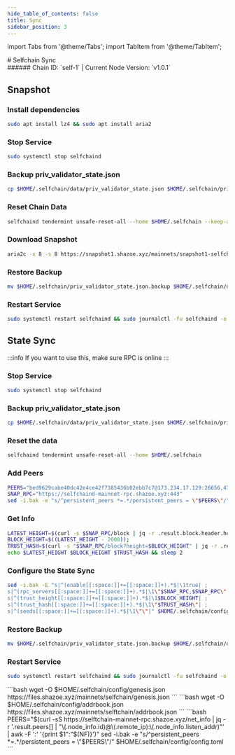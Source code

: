 ```yaml
---
hide_table_of_contents: false
title: Sync
sidebar_position: 3
---
```


import Tabs from '@theme/Tabs';
import TabItem from '@theme/TabItem';

<div className="h1-with-icon icon-selfchain">
# Selfchain Sync
</div>
###### Chain ID: `self-1` | Current Node Version: `v1.0.1`

<Tabs>
  <TabItem value="snapshot" label="Snapshot" default>

## Snapshot

### Install dependencies

```bash
sudo apt install lz4 && sudo apt install aria2
```

### Stop Service

```bash
sudo systemctl stop selfchaind
```

### Backup priv_validator_state.json

```bash
cp $HOME/.selfchain/data/priv_validator_state.json $HOME/.selfchain/priv_validator_state.json.backup
```

### Reset Chain Data

```bash
selfchaind tendermint unsafe-reset-all --home $HOME/.selfchain --keep-addr-book
```

### Download Snapshot

```bash
aria2c -x 8 -s 8 https://snapshot1.shazoe.xyz/mainnets/snapshot1-selfchain.tar.lz4 && lz4 -c -d snapshot1-selfchain.tar.lz4 | tar -x -C $HOME/.selfchain && rm snapshot1-selfchain.tar.lz4
```

### Restore Backup

```bash
mv $HOME/.selfchain/priv_validator_state.json.backup $HOME/.selfchain/data/priv_validator_state.json
```

### Restart Service

```bash
sudo systemctl restart selfchaind && sudo journalctl -fu selfchaind -o cat
```

  </TabItem>
  <TabItem class="tab" value="stateSync" label="State Sync">

## State Sync

:::info
If you want to use this, make sure RPC is online
:::

### Stop Service

```bash
sudo systemctl stop selfchaind
```

### Backup priv_validator_state.json

```bash
cp $HOME/.selfchain/data/priv_validator_state.json $HOME/.selfchain/priv_validator_state.json.backup
```

### Reset the data

```bash
selfchaind tendermint unsafe-reset-all --home $HOME/.selfchain
```

### Add Peers

```bash
PEERS="bed9629cabe40dc42e4ce42f7385436b02ebb7c7@173.234.17.129:26656,473303f1a0dff43121cff9b7a12b5b39a42bc46c@37.27.31.253:26656,c87c1b17045b27fd14b13d7dbb3469a2248cb1f7@95.217.204.58:24356,b844793daeffaedfcdbd5b08688cd10e1859d678@37.120.245.116:26656,12ee3086924cd372f9b246f2fd62f168d8e1956f@35.246.137.252:26656,761ebdb799904dc67497dac749dffa6bf3ffb1f7@51.91.154.241:26656,790544e857cfe673cab570668131aa7ae2be7e5d@178.63.100.102:26656,6ca2f5faaac9eb9515d12e4437dda9f5b92fe75a@185.185.80.16:27656,34c3a8a2955b4d6e5deef15c6b091250f5878afe@18.117.74.150:26656,c597aa118302d417e039e5a81d722422e73c85e1@135.125.67.229:26656,b3d49f5754fef88f26d00855e7317facf4f69e83@34.107.59.232:26656,e9376f40ac2b672e9f2f66ad212f59801d53afe8@178.162.165.193:26656,637077d431f618181597706810a65c826524fd74@5.9.151.56:24356,07291598c904b1a007c95c1ad65726ec89e86957@149.50.96.153:26656,ca615e31000fa4c6d306fe3ef660a9073fd5b841@65.109.57.180:26656,3adb5b75adf8327bb95744d7af6bae500d93f0d7@37.27.58.244:33656,175adb6fbc838fbebd5b5a38c11eb0b281f0e32d@34.159.217.146:26656,9949c2ab29bad0feeab63248ba33be3c695225cd@65.109.124.52:24356,3747951f83396d549af9e6695fff78f8448f560c@5.75.179.6:11356,760e81fb4399f84bb4812910df871dda47a338fc@135.181.57.156:24356,507c41a0e7d0bb49c3fc62fa2fbc489a67686a18@156.59.230.130:26656,57e9f8a2ecc83619b894ffd5ee515c5d16c580f8@100.42.187.8:10156,ec167976c747aaa8b31a3f8fd123cb6cca1f2583@35.242.223.62:26656,4c8b8296e767cf3d67355dba98781ee0348e87ea@144.76.30.94:30056,f888b80b3400c2a9928c9f7be05214cad148b34b@18.179.157.124:26656,0bf3b065ca0c53a49e9bfed6e1a23aa8318e85da@95.217.148.179:30656,a96b7c56cb64c16917a629c9ae0f3b3c0aea584c@34.159.240.168:26656,e9f2bfbf5cddb0a792148dff3f0b3520d3c63a0f@65.109.92.241:3056,2906a1636c70ea29856f3d846a897a97c97ac86f@34.107.92.166:26656,8c748ed54d18f42ad15645f36c149ef9c00f09e3@34.89.135.59:26656,1e8aba6c7d2e33545353d073006ea9815c641158@46.4.64.123:26656,05f4912df9e18205b5707ba8e2374e6d0e9fa95a@162.55.245.254:27656,5fec0f158870a9e82e8a48fed83a78d567fb639a@167.235.12.38:22156,6a3a0db2763d8222d00af55cbbe35824a39c8292@176.9.183.45:34656,c743758973f5543578949228ff623918a4b43c54@165.232.177.11:26656,2f547f93392d7351c74a0d8cae1d44f172cf32e5@64.227.156.23:26656,61f70b8b37b9a0755b95dac7d57a8c2cc45ea4ea@65.109.78.80:24356,9d7dbaa0cb7f28ab8926c738860c18bd6d00aaaf@168.119.75.89:26656,49f5167151225c0355d1135b1856546f9276d74a@213.239.220.52:25656,1b9693077773f2f986191b44169e447e0bb56dcc@185.225.191.108:36656,9e314854602573cd87ee63c66d24326d67c8454c@65.21.198.100:12856,b307b56b94bd3a02fcad5b6904464a391e13cf48@128.199.33.181:26656,f958f4e2d1384514ed8c62b1bc753d0b8a8d0430@167.235.102.45:24656,9512a59cf93b987aff830148421a514cacb8a1b8@170.64.141.15:26656,6ae10267d8581414b37553655be22297b2f92087@174.138.25.159:26656,7bad33a03bec7c0bd174a386045d5ff583b39570@95.216.7.84:36656,8b550eaf0d044d5234c1b78d0e7cbe6dbe7933e1@198.7.123.210:11356,cf97538e0ba73bff425d48251dbcdc88634d995f@65.108.193.26:20656,597482f116437fef43d401de88df976e53056511@51.77.54.5:26696,4fe1c6741fa525a7462375025aeef42039246cc1@35.246.171.68:26656,eeb793482d2957e760b65c37978ad5ba3528bbd9@65.108.66.174:41656,98b377f4ddc9031ced40cf7685e6ac4ac1f95dae@142.132.248.214:26656,7efdc46e50e03e1f1208c8f276047b7fea345cc8@35.246.252.172:26656,7a9038d1efd34c7f3baea17d8822262a981568b1@217.182.136.79:30156,c139f537755d5614a3ceaeb0f01b03be94e7ecb5@162.19.171.121:26656,c148030a2effe2cfd01e57090647ac5935f4398f@23.105.164.129:26656,0a67ac1518c816e1927554dfc17c47f4ee457bcb@168.119.75.88:36656,5394c55f1bad5cf011d0f43901cc9ad2a1a727e7@95.217.128.197:26656,5bfe7ec3ce0fbbf6d724dc85edef31c23b0a5e5e@94.130.138.48:41656,7f75c0e8a7f5f60b587f4acd805f871445367b4b@37.27.129.24:11656,52130bea53e3286292fcbf6753f6f57f3b40e138@65.108.232.168:12656,923758c6f7adaec3c9a668dc74ba28fda7066b1c@65.109.120.211:24656,bbfa092023e4fbe6b90abe19449bce3cc1c83594@113.176.163.161:26656,08bc9afd0cac4ae6cf8f1877920b0cc7e58a6f42@65.109.99.157:40009"
SNAP_RPC="https://selfchaind-mainnet-rpc.shazoe.xyz:443"
sed -i.bak -e "s/^persistent_peers *=.*/persistent_peers = \"$PEERS\"/" $HOME/.selfchain/config/config.toml
```

### Get Info

```bash
LATEST_HEIGHT=$(curl -s $SNAP_RPC/block | jq -r .result.block.header.height);
BLOCK_HEIGHT=$((LATEST_HEIGHT - 2000));
TRUST_HASH=$(curl -s "$SNAP_RPC/block?height=$BLOCK_HEIGHT" | jq -r .result.block_id.hash)
echo $LATEST_HEIGHT $BLOCK_HEIGHT $TRUST_HASH && sleep 2
```

### Configure the State Sync

```bash
sed -i.bak -E "s|^(enable[[:space:]]+=[[:space:]]+).*$|\1true| ;
s|^(rpc_servers[[:space:]]+=[[:space:]]+).*$|\1\"$SNAP_RPC,$SNAP_RPC\"| ;
s|^(trust_height[[:space:]]+=[[:space:]]+).*$|\1$BLOCK_HEIGHT| ;
s|^(trust_hash[[:space:]]+=[[:space:]]+).*$|\1\"$TRUST_HASH\"| ;
s|^(seeds[[:space:]]+=[[:space:]]+).*$|\1\"\"|" $HOME/.selfchain/config/config.toml
```

### Restore Backup

```bash
mv $HOME/.selfchain/priv_validator_state.json.backup $HOME/.selfchain/data/priv_validator_state.json
```

### Restart Service

```bash
sudo systemctl restart selfchaind && sudo journalctl -fu selfchaind -o cat
```

</TabItem>
<TabItem value="genesis" label="Genesis">
```bash
wget -O $HOME/.selfchain/config/genesis.json https://files.shazoe.xyz/mainnets/selfchain/genesis.json
```
</TabItem>
<TabItem value="Addrbook" label="Addrbook">
```bash
wget -O $HOME/.selfchain/config/addrbook.json https://files.shazoe.xyz/mainnets/selftchain/addrbook.json
```
</TabItem>
<TabItem value="peers" label="Peers">
```bash
PEERS="$(curl -sS https://selftchain-mainnet-rpc.shazoe.xyz/net_info | jq -r '.result.peers[] | "\(.node_info.id)@\(.remote_ip):\(.node_info.listen_addr)"' | awk -F ':' '{print $1":"$(NF)}')"
sed -i.bak -e "s/^persistent_peers *=.*/persistent_peers = \"$PEERS\"/" $HOME/.selfchain/config/config.toml
```
</TabItem>
</Tabs>
